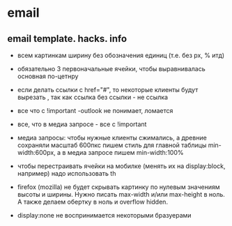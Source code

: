 # email
## email template. hacks. info


* всем картинкам ширину без обозначения единиц (т.е. без px, % итд)

* обязательно 3 первоначальные ячейки, чтобы выравнивалась основная по-цетнру

* если делать ссылки с href="#", то некоторые клиенты будут вырезать <a></a>,
так как ссылка без ссылки - не ссылка

* все что с !important -outlook не понимает, ломается

* все, что в медиа запросе - все с !important

* медиа запросы: чтобы нужные клиенты сжимались, а древние сохраняли масштаб 600пкс
пишем стиль для главной таблицы min-width:600px, а в медиа запросе пишем min-width:100%

* чтобы перестраивать ячейки на мобилке (менять их на display:block, например) надо использовать th

* firefox (mozilla) не будет скрывать картинку по нулевым значениям высоты и ширины.
Нужно писать max-width и/или max-height в ноль. А также делаем обертку в ноль и overflow hidden.

* display:none не воспринимается некоторыми бразуерами
